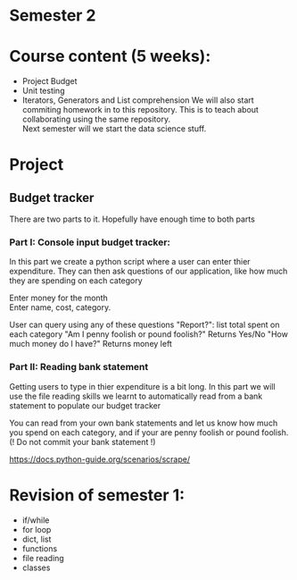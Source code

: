 # Semester 2

# Course content (5 weeks):
- Project Budget
- Unit testing
- Iterators, Generators and List comprehension
We will also start commiting homework in to this repository. This is to teach about collaborating using the same repository.  
Next semester will we start the data science stuff.  

# Project
## Budget tracker
There are two parts to it. Hopefully have enough time to both parts

### Part I: Console input budget tracker:
In this part we create a python script where a user can enter thier expenditure. They can then ask questions of our application, like how much they are spending on each category

Enter money for the month  
Enter name, cost, category.  

User can query using any of these questions
"Report?": list total spent on each category
"Am I penny foolish or pound foolish?" Returns Yes/No
"How much money do I have?" Returns money left

### Part II: Reading bank statement
Getting users to type in thier expenditure is a bit long. In this part we will use the file reading skills we learnt to automatically read from a bank statement to populate our budget tracker

You can read from your own bank statements and let us know how much you spend on each category, and if your are penny foolish or pound foolish. (! Do not commit your bank statement !)

https://docs.python-guide.org/scenarios/scrape/


# Revision of semester 1:
- if/while
- for loop
- dict, list
- functions
- file reading
- classes
